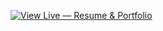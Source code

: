 [![View Live — Resume & Portfolio](https://img.shields.io/badge/View%20Live-Resume%20Site-%2372ffa9?style=for-the-badge&logo=githubpages&logoColor=white)](https://aditya-bichave.github.io/resume/)
